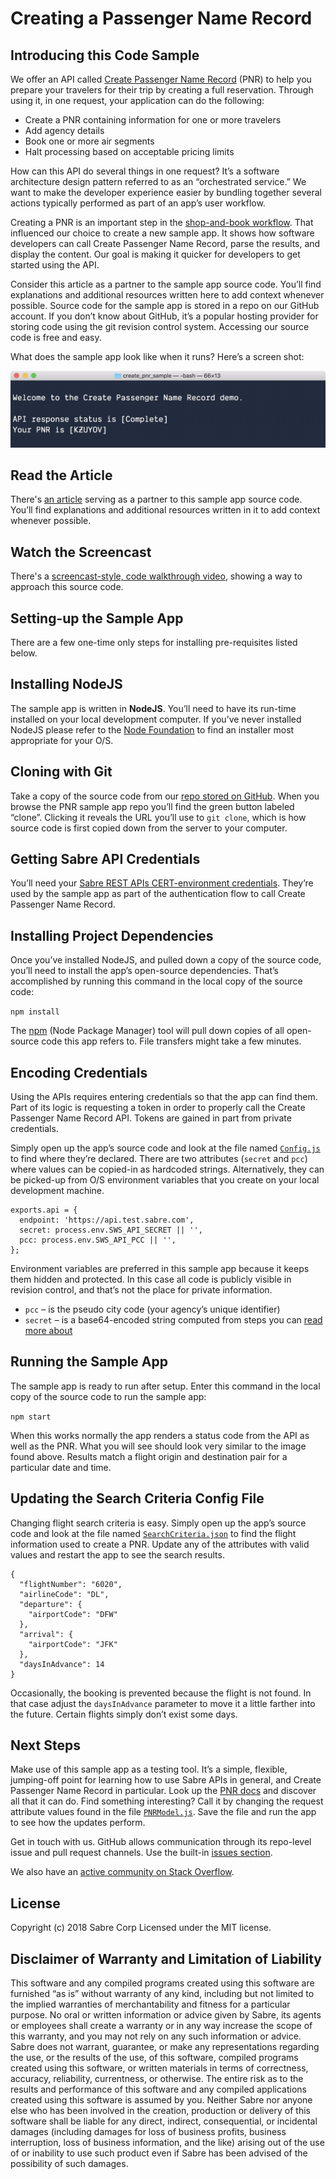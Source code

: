# Creating a Passenger Name Record
## Introducing this Code Sample

We offer an API called [Create Passenger Name Record](https://developer.sabre.com/docs/rest_apis/air/book/create_passenger_name_record/) (PNR) to help you prepare your travelers for their trip by creating a full reservation. Through using it, in one request, your application can do the following:

*	Create a PNR containing information for one or more travelers 
*	Add agency details
*	Book one or more air segments 
*	Halt processing based on acceptable pricing limits 

How can this API do several things in one request? It’s a software architecture design pattern referred to as an “orchestrated service.” We want to make the developer experience easier by bundling together several actions typically performed as part of an app’s user workflow. 

Creating a PNR is an important step in the [shop-and-book workflow](https://developer.sabre.com/docs/read/workflows/Book_Air_Segment). That influenced our choice to create a new sample app. It shows how software developers can call Create Passenger Name Record, parse the results, and display the content. Our goal is making it quicker for developers to get started using the API.

Consider this article as a partner to the sample app source code. You’ll find explanations and additional resources written here to add context whenever possible. Source code for the sample app is stored in a repo on our GitHub account. If you don’t know about GitHub, it’s a popular hosting provider for storing code using the git revision control system. Accessing our source code is free and easy.

What does the sample app look like when it runs? Here’s a screen shot:

![App Screenshot](./docs/CreatePNRScreen.jpg)

## Read the Article

There's [an article](https://blog.developer.sabre.com/) serving as a partner to this sample app source code. You’ll find explanations and additional resources written in it to add context whenever possible. 

## Watch the Screencast

There's a [screencast-style, code walkthrough video](https://youtu.be/gfnwtDiAaJ4), showing a way to approach this source code.

## Setting-up the Sample App

There are a few one-time only steps for installing pre-requisites listed below.

## Installing NodeJS

The sample app is written in **NodeJS**. You’ll need to have its run-time installed on your local development computer. If you’ve never installed NodeJS please refer to the [Node Foundation](https://nodejs.org/en/download/) to find an installer most appropriate for your O/S.
 
## Cloning with Git

Take a copy of the source code from our [repo stored on GitHub](https://github.com/SabreDevStudio/create-passenger-name-record-sample-nodejs). When you browse the PNR sample app repo you’ll find the green button labeled “clone”. Clicking it reveals the URL you’ll use to `git clone`, which is how source code is first copied down from the server to your computer. 

## Getting Sabre API Credentials

You’ll need your [Sabre REST APIs CERT-environment credentials](https://developer.sabre.com/resources/getting_started_with_sabre_apis/). They’re used by the sample app as part of the authentication flow to call Create Passenger Name Record.

## Installing Project Dependencies

Once you’ve installed NodeJS, and pulled down a copy of the source code, you’ll need to install the app’s open-source dependencies. That’s accomplished by running this command in the local copy of the source code:

`npm install`

The [npm](https://www.npmjs.com/) (Node Package Manager) tool will pull down copies of all open-source code this app refers to. File transfers might take a few minutes.

## Encoding Credentials

Using the APIs requires entering credentials so that the app can find them. Part of its logic is requesting a token in order to properly call the Create Passenger Name Record API. Tokens are gained in part from private credentials.

Simply open up the app’s source code and look at the file named [`Config.js`](./src/Config.js) to find where they’re declared. There are two attributes (`secret` and `pcc`) where values can be copied-in as hardcoded strings. Alternatively, they can be picked-up from O/S environment variables that you create on your local development machine.

```
exports.api = {
  endpoint: 'https://api.test.sabre.com',
  secret: process.env.SWS_API_SECRET || '',
  pcc: process.env.SWS_API_PCC || '',
};
```

Environment variables are preferred in this sample app because it keeps them hidden and protected. In this case all code is publicly visible in revision control, and that’s not the place for private information.

* `pcc` – is the pseudo city code (your agency’s unique identifier)
* `secret` – is a base64-encoded string computed from steps you can [read more about](https://developer.sabre.com/page/read/resources/getting_started_with_sabre_apis/how_to_get_a_token)

## Running the Sample App

The sample app is ready to run after setup. Enter this command in the local copy of the source code to run the sample app:

`npm start` 

When this works normally the app renders a status code from the API as well as the PNR. What you will see should look very similar to the image found above. Results match a flight origin and destination pair for a particular date and time.

## Updating the Search Criteria Config File

Changing flight search criteria is easy. Simply open up the app’s source code and look at the file named [`SearchCriteria.json`](./src/SearchCriteria.json) to find the flight information used to create a PNR. Update any of the attributes with valid values and restart the app to see the search results. 

```
{
  "flightNumber": "6020",
  "airlineCode": "DL",
  "departure": {
    "airportCode": "DFW"
  },
  "arrival": {
    "airportCode": "JFK"
  },
  "daysInAdvance": 14
}
```

Occasionally, the booking is prevented because the flight is not found. In that case adjust the `daysInAdvance` parameter to move it a little farther into the future. Certain flights simply don’t exist some days.

## Next Steps

Make use of this sample app as a testing tool. It’s a simple, flexible, jumping-off point for learning how to use Sabre APIs in general, and Create Passenger Name Record in particular. Look up the [PNR docs](https://developer.sabre.com/docs/rest_apis/air/book/create_passenger_name_record/) and discover all that it can do. Find something interesting? Call it by changing the request attribute values found in the file [`PNRModel.js`](./src/PNRModel.js). Save the file and run the app to see how the updates perform.

Get in touch with us. GitHub allows communication through its repo-level issue and pull request channels. Use the built-in [issues section](https://github.com/SabreDevStudio/create-passenger-name-record-sample-nodejs/issues).

We also have an [active community on Stack Overflow](https://stackoverflow.com/questions/tagged/sabre).

## License

Copyright (c) 2018 Sabre Corp Licensed under the MIT license.

## Disclaimer of Warranty and Limitation of Liability

This software and any compiled programs created using this software are furnished “as is” without warranty of any kind, including but not limited to the implied warranties of merchantability and fitness for a particular purpose. No oral or written information or advice given by Sabre, its agents or employees shall create a warranty or in any way increase the scope of this warranty, and you may not rely on any such information or advice.
Sabre does not warrant, guarantee, or make any representations regarding the use, or the results of the use, of this software, compiled programs created using this software, or written materials in terms of correctness, accuracy, reliability, currentness, or otherwise. The entire risk as to the results and performance of this software and any compiled applications created using this software is assumed by you. Neither Sabre nor anyone else who has been involved in the creation, production or delivery of this software shall be liable for any direct, indirect, consequential, or incidental damages (including damages for loss of business profits, business interruption, loss of business information, and the like) arising out of the use of or inability to use such product even if Sabre has been advised of the possibility of such damages.
 